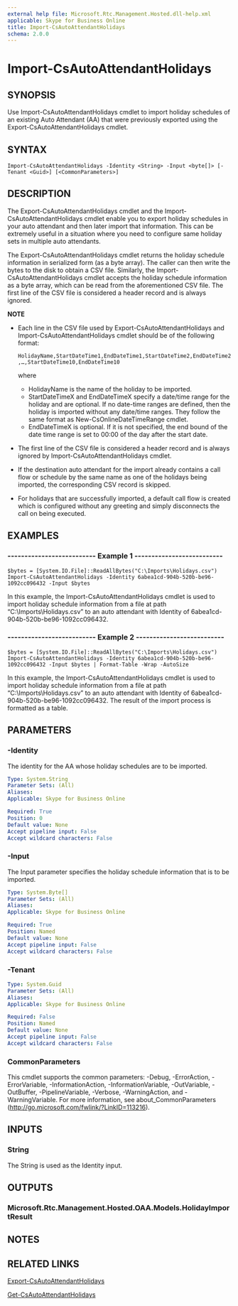 ```yaml
---
external help file: Microsoft.Rtc.Management.Hosted.dll-help.xml
applicable: Skype for Business Online
title: Import-CsAutoAttendantHolidays
schema: 2.0.0
---
```


# Import-CsAutoAttendantHolidays

## SYNOPSIS
Use Import-CsAutoAttendantHolidays cmdlet to import holiday schedules of an existing Auto Attendant (AA) that were previously exported using the Export-CsAutoAttendantHolidays cmdlet.

## SYNTAX

```
Import-CsAutoAttendantHolidays -Identity <String> -Input <byte[]> [-Tenant <Guid>] [<CommonParameters>]
```

## DESCRIPTION
The Export-CsAutoAttendantHolidays cmdlet and the Import-CsAutoAttendantHolidays cmdlet enable you to export holiday schedules in your auto attendant and then later import that information. This can be extremely useful in a situation where you need to configure same holiday sets in multiple auto attendants.

The Export-CsAutoAttendantHolidays cmdlet returns the holiday schedule information in serialized form (as a byte array). The caller can then write the bytes to the disk to obtain a CSV file. Similarly, the Import-CsAutoAttendantHolidays cmdlet accepts the holiday schedule information as a byte array, which can be read from the aforementioned CSV file. The first line of the CSV file is considered a header record and is always ignored.

**NOTE**
- Each line in the CSV file used by Export-CsAutoAttendantHolidays and Import-CsAutoAttendantHolidays cmdlet should be of the following format:

   `HolidayName,StartDateTime1,EndDateTime1,StartDateTime2,EndDateTime2,…,StartDateTime10,EndDateTime10`

    where
    - HolidayName is the name of the holiday to be imported.
    - StartDateTimeX and EndDateTimeX specify a date/time range for the holiday and are optional. If no date-time ranges are defined, then the holiday is imported without any date/time ranges. They follow the same format as New-CsOnlineDateTimeRange cmdlet.
    - EndDateTimeX is optional. If it is not specified, the end bound of the date time range is set to 00:00 of the day after the start date.
- The first line of the CSV file is considered a header record and is always ignored by Import-CsAutoAttendantHolidays cmdlet.
- If the destination auto attendant for the import already contains a call flow or schedule by the same name as one of the holidays being imported, the corresponding CSV record is skipped.
- For holidays that are successfully imported, a default call flow is created which is configured without any greeting and simply disconnects the call on being executed.

## EXAMPLES

### -------------------------- Example 1 --------------------------
```
$bytes = [System.IO.File]::ReadAllBytes("C:\Imports\Holidays.csv")
Import-CsAutoAttendantHolidays -Identity 6abea1cd-904b-520b-be96-1092cc096432 -Input $bytes
```

In this example, the Import-CsAutoAttendantHolidays cmdlet is used to import holiday schedule information from a file at path “C:\Imports\Holidays.csv” to an auto attendant with Identity of 6abea1cd-904b-520b-be96-1092cc096432.

### -------------------------- Example 2 --------------------------
```
$bytes = [System.IO.File]::ReadAllBytes("C:\Imports\Holidays.csv")
Import-CsAutoAttendantHolidays -Identity 6abea1cd-904b-520b-be96-1092cc096432 -Input $bytes | Format-Table -Wrap -AutoSize
```

In this example, the Import-CsAutoAttendantHolidays cmdlet is used to import holiday schedule information from a file at path “C:\Imports\Holidays.csv” to an auto attendant with Identity of 6abea1cd-904b-520b-be96-1092cc096432. The result of the import process is formatted as a table.

## PARAMETERS

### -Identity
The identity for the AA whose holiday schedules are to be imported.

```yaml
Type: System.String
Parameter Sets: (All)
Aliases:
Applicable: Skype for Business Online

Required: True
Position: 0
Default value: None
Accept pipeline input: False
Accept wildcard characters: False
```

### -Input
The Input parameter specifies the holiday schedule information that is to be imported.

```yaml
Type: System.Byte[]
Parameter Sets: (All)
Aliases:
Applicable: Skype for Business Online

Required: True
Position: Named
Default value: None
Accept pipeline input: False
Accept wildcard characters: False
```

### -Tenant

```yaml
Type: System.Guid
Parameter Sets: (All)
Aliases:
Applicable: Skype for Business Online

Required: False
Position: Named
Default value: None
Accept pipeline input: False
Accept wildcard characters: False
```

### CommonParameters
This cmdlet supports the common parameters: -Debug, -ErrorAction, -ErrorVariable, -InformationAction, -InformationVariable, -OutVariable, -OutBuffer, -PipelineVariable, -Verbose, -WarningAction, and -WarningVariable. For more information, see about_CommonParameters (http://go.microsoft.com/fwlink/?LinkID=113216).


## INPUTS

### String
The String is used as the Identity input.


## OUTPUTS

### Microsoft.Rtc.Management.Hosted.OAA.Models.HolidayImportResult


## NOTES


## RELATED LINKS

[Export-CsAutoAttendantHolidays](Export-CsAutoAttendantHolidays.md)

[Get-CsAutoAttendantHolidays](Get-CsAutoAttendantHolidays.md)

